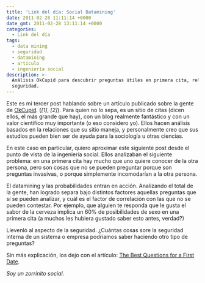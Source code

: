 ```yaml
---
title: 'Link del día: Social Datamining'
date: 2011-02-28 11:11:14 +0000
date_gmt: 2011-02-28 13:11:14 +0000
categories:
  - Link del día
tags:
  - data mining
  - seguridad
  - datamining
  - artículo
  - ingeniería social
description: >-
  Análisis OkCupid para descubrir preguntas útiles en primera cita, relación con
  seguridad.
---
```



Este es mi tercer post hablando sobre un artículo publicado sobre la gente de [OkCupid](http://www.okcupid.com/). (_[1]_, _[2]_). Para quien no lo sepa, es un sitio de citas (dicen ellos, el más grande que hay), con un blog realmente fantástico y con un valor científico muy importante (o eso considero yo). Ellos hacen análisis basados en la relaciones que su sitio maneja, y personalmente creo que sus estudios pueden bien ser de ayuda para la sociología u otras ciencias.

En este caso en particular, quiero aproximar este siguiente post desde el punto de vista de la ingeniería social. Ellos analizaban el siguiente problema: en una primera cita hay mucho que uno quiere conocer de la otra persona, pero son cosas que no se pueden preguntar porque son preguntas invasivas, o porque simplemente incomodarían a la otra persona.

El datamining y las probabilidades entran en acción. Analizando el total de la gente, han logrado separa bajo distintos factores aquellas preguntas que sí se pueden analizar, y cuál es el factor de correlación con las que no se pueden contestar. Por ejemplo, que alguien te responda que le gusta el sabor de la cerveza implica un 60% de posibilidades de sexo en una primera cita (a muchos les hubiera gustado saber esto antes, verdad?)

Llevenló al aspecto de la seguridad.  ¿Cuántas cosas sore la seguridad interna de un sistema o empresa podríamos saber haciendo otro tipo de preguntas?

Sin más explicación, los dejo con el artículo: [The Best Questions for a First Date](http://blog.okcupid.com/index.php/the-best-questions-for-first-dates/).

_Soy un zorrinito social._
